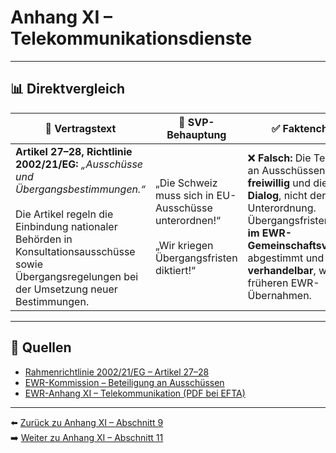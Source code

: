 # Anhang XI – Telekommunikationsdienste

---

## 📊 Direktvergleich

| 📜 **Vertragstext** | 🧨 **SVP-Behauptung** | ✅ **Faktencheck** |
|---------------------|-----------------------|--------------------|
| **Artikel 27–28, Richtlinie 2002/21/EG:** _„Ausschüsse und Übergangsbestimmungen.“_ <br><br> Die Artikel regeln die Einbindung nationaler Behörden in Konsultationsausschüsse sowie Übergangsregelungen bei der Umsetzung neuer Bestimmungen. | „Die Schweiz muss sich in EU-Ausschüsse unterordnen!“ <br><br> „Wir kriegen Übergangsfristen diktiert!“ | ❌ **Falsch:** Die Teilnahme an Ausschüssen ist **freiwillig** und dient dem **Dialog**, nicht der Unterordnung. <br> Übergangsfristen werden **im EWR-Gemeinschaftsverfahren** abgestimmt und sind **verhandelbar**, wie bei früheren EWR-Übernahmen. |

---

## 🔗 Quellen

- [Rahmenrichtlinie 2002/21/EG – Artikel 27–28](https://eur-lex.europa.eu/legal-content/DE/TXT/?uri=CELEX:02002L0021-20091219)
- [EWR-Kommission – Beteiligung an Ausschüssen](https://www.efta.int/)
- [EWR-Anhang XI – Telekommunikation (PDF bei EFTA)](https://www.efta.int/media/documents/legal-texts/eea/annexes-to-the-agreement/Annex-XI.pdf)

---

⬅️ [Zurück zu Anhang XI – Abschnitt 9](anhang_XI_abschnitt_9.md)  
➡️ [Weiter zu Anhang XI – Abschnitt 11](anhang_XI_abschnitt_11.md)
